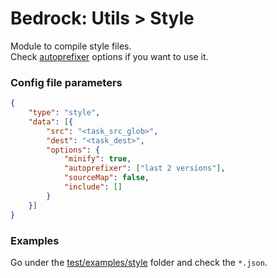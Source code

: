 # Bedrock: Utils > Style

Module to compile style files.<br>
Check [autoprefixer](https://github.com/postcss/autoprefixer#readme) options if you want to use it.

### Config file parameters
```json
{
    "type": "style",
    "data": [{
        "src": "<task_src_glob>",
        "dest": "<task_dest>",
        "options": {
            "minify": true,
            "autoprefixer": ["last 2 versions"],
            "sourceMap": false,
            "include": []
        }
    }]
}
```

### Examples
Go under the [test/examples/style](test/examples/style) folder and check the `*.json`.
